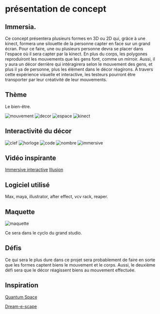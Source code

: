 # présentation de concept

## Immersia.

 Ce concept présentera plusieurs formes en 3D ou 2D qui, grâce à une kinect, formera une silouette de la personne capter en face sur un grand écran. Pour ce faire, une ou plusieurs personne devra se placer dans l'espace où il sera capter par la kinect. En plus du corps, les polygones reproduiront les mouvements que les gens font, comme un mirroir. Aussi, il y aura un décor derrière qui intéragirera selon le mouvement des gens, et plus il ya de personne, plus les élément dans le décor réagirons. À travers cette expérience visuelle et interactive, les testeurs pourront être transporter par leur créativité de leur mouvements.

## Thème
Le bien-être.

![mouvement](medias/mouvement.jfif) ![decor](medias/decor.jpg) ![espace](medias/espace.jpg) ![kinect](medias/capteur.jpg)

## Interactivité du décor

![clef](medias/clef.webp) ![horloge](medias/horloge.webp) ![code](medias/code.webp) ![nombre](medias/nombre.webp) ![immersive](medias/immersive.webp)

## Vidéo inspirante 
[Immersive interactive](https://www.bing.com/videos/riverview/relatedvideo?q=immersive%20interactive&mid=87D071C0549660BA711287D071C0549660BA7112&ajaxhist=0)
[Illusion](https://www.youtube.com/watch?v=rtRscfX8O44)

## Logiciel utilisé
Max, maya, illustrator, after effect, vcv rack, reaper.

## Maquette
![maquette](medias/maquette.png)

Ce sera dans le cyclo du grand studio.

## Défis

Ce qui sera le plus dure dans ce projet sera probablement de faire en sorte que les formes captent biens le mouvement et le corps. Aussi, le deuxième défi sera que le décor réagissent biens au mouvement effectuée.

## Inspiration 
[Quantum Space](https://fundacjaphoton.pl/dzialalnosc-activities/quantum-space/)

[Dream-e-scape](https://www.laiacabreraco.com/dream-e-scape)
